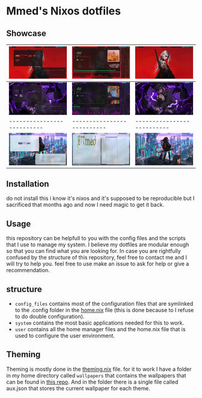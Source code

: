 # Mmed's Nixos dotfiles

## Showcase

| ![](./showcase/img1.png) | ![](./showcase/img2.png) | ![](./showcase/img3.png) |
|--------------------------|--------------------------|--------------------------|
| ![](./showcase/img4.png) | ![](./showcase/img5.png) | ![](./showcase/img6.png) |
|--------------------------|--------------------------|--------------------------|
| ![](./showcase/img7.png) | ![](./showcase/img8.png) | ![](./showcase/img9.png) |


## Installation

do not install this i know it's nixos and it's supposed to be reproducible but I sacrificed that months ago and now I need magic to get it back.

## Usage

this repository can be helpfull to you with the config files and the scripts that I use to manage my system. I believe my dotfiles are modular enough so that you can find what you are looking for.
In case you are rightfully confused by the structure of this repository, feel free to contact me and I will try to help you. feel free to use make an issue to ask for help or give a recommendation.

## structure

- `config_files` contains most of the configuration files that are symlinked to the .config folder in the [home.nix](./user/home.nix) file (this is done because to I refuse to do double configuration).
- `system` contains the most basic applications needed for this to work.
- `user` contains all the home manager files and the home.nix file that is used to configure the user environment.

## Theming

Theming is mostly done in the [theming.nix](./user/theming.nix) file.
for it to work I have a folder in my home directory called `wallpapers` that contains the wallpapers that can be found in [this repo](https://github.com/mmed-hajnasr/wallpapers).
And in the folder there is a single file called aux.json that stores the current wallpaper for each theme.
